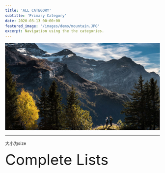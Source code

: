 ```yaml
---
title: 'ALL CATEGORY'
subtitle: 'Primary Category'
date: 2020-03-13 00:00:00
featured_image: '/images/demo/mountain.JPG'
excerpt: Navigation using the the categories.
---
```


![](/images/demo/mountain.JPG)



---

大小为size

<font size=10>Complete Lists</font>
